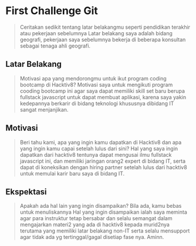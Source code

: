 # First Challenge Git

> Ceritakan sedikit tentang latar belakangmu seperti pendidikan terakhir atau pekerjaan sebelumnya
> Latar belakang saya adalah bidang geografi, pekerjaan saya sebelumnya bekerja di beberapa konsultan sebagai tenaga ahli geografi.

## Latar Belakang

> Motivasi apa yang mendorongmu untuk ikut program coding bootcamp di Hacktiv8?
> Motivasi saya untuk mengikuti program cooding bootcamp ini agar saya dapat memiliki skill set baru berupa fullstack javascript untuk dapat membuat aplikasi, karena saya yakin kedepannya berkarir di bidang teknologi khususnya dibidang IT sangat menjanjikan.  

## Motivasi

> Beri tahu kami, apa yang ingin kamu dapatkan di Hacktiv8 dan apa yang ingin kamu capai setelah lulus dari sini?
> Hal yang saya ingin dapatkan dari hacktiv8 tentunya dapat mengusai ilmu fullstack javascript ini, dan memiliki jaringan orang2 expert di bidang IT, serta dapat di koneksikan dengan hiring partner setelah lulus dari hacktiv8 untuk memulai karir baru saya di bidang IT.

## Ekspektasi

> Apakah ada hal lain yang ingin disampaikan? Bila ada, kamu bebas untuk menuliskannya
> Hal yang ingin disampaikan ialah saya meminta agar para instruktur tetap bersabar dan selalu semangat dalam mengajarkan materi2 yang ada di hacktiv8 kepada murid2nya terutama yang memiliki latar belakang non-IT serta selalu mensupport agar tidak ada yg tertinggal/gagal disetiap fase nya. Aminn.